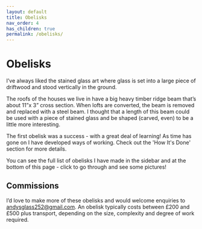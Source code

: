 ```yaml
---
layout: default
title: Obelisks
nav_order: 4
has_children: true
permalink: /obelisks/
---
```


# Obelisks



I’ve always liked the stained glass art where glass is set into a large piece of driftwood and stood vertically in the ground.

The roofs of the houses we live in have a big heavy timber ridge beam that’s about 11”x 3” cross section. When lofts are converted, the beam is removed and replaced with a steel beam. I thought that a length of this beam could be used with a piece of stained glass and be shaped (carved, even) to be a little more interesting. 

The first obelisk was a success - with a great deal of learning! As time has gone on I have developed ways of working. Check out the 'How It's Done' section for more details.

You can see the full list of obelisks I have made in the sidebar and at the bottom of this page - click to go through and see some pictures!

## Commissions

I’d love to make more of these obelisks and would welcome enquiries to [andysglass252@gmail.com](mailto:andysglass252@gmail.com). An obelisk typically costs between £200 and £500 plus transport, depending on the size, complexity and degree of work required.
